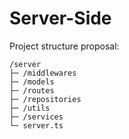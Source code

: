 # Server-Side

Project structure proposal:

```
/server                     
├─ /middlewares
├─ /models
├─ /routes
├─ /repositories
├─ /utils
├─ /services
└─ server.ts                
```